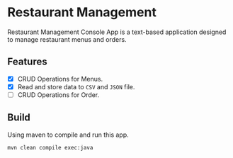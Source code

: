 # Restaurant Management

Restaurant Management Console App is a text-based application designed to manage restaurant menus and orders.

## Features

- [x] CRUD Operations for Menus.
- [x] Read and store data to `CSV` and `JSON` file.
- [ ] CRUD Operations for Order.

## Build

Using maven to compile and run this app.

```shell
mvn clean compile exec:java
```